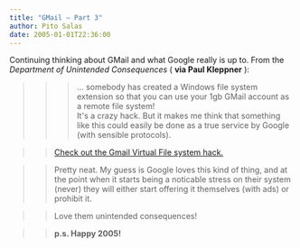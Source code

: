 ```yaml
---
title: "GMail – Part 3"
author: Pito Salas
date: 2005-01-01T22:36:00
---
```


Continuing thinking about GMail and what Google really is up to. From the
_Department of Unintended Consequences_ ( **via Paul Kleppner** ):

>>

>>> … somebody has created a Windows file system extension so that you can use
your 1gb GMail account as a remote file system!  
> It's a crazy hack. But it makes me think that something like this could
> easily be done as a true service by Google (with sensible protocols).
>>

>> [Check out the Gmail Virtual File system
hack.](<http://www.viksoe.dk/code/gmail.htm>)

>>

>> Pretty neat. My guess is Google loves this kind of thing, and at the point
when it starts being a noticable stress on their system (never) they will
either start offering it themselves (with ads) or prohibit it.

>>

>> Love them unintended consequences!

>>

>> **p.s. Happy 2005!**


